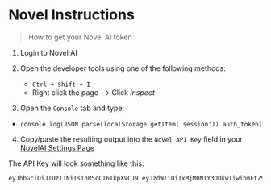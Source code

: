 # Novel Instructions

> How to get your Novel AI token

1. Login to Novel AI
2. Open the developer tools using one of the following methods:

   - `Ctrl + Shift + I`
   - Right click the page --> Click _Inspect_

3. Open the `Console` tab and type:

- `console.log(JSON.parse(localStorage.getItem('session')).auth_token)`

4. Copy/paste the resulting output into the `Novel API Key` field in your [NovelAI Settings Page](https://agnai.chat/settings?tab=ai&service=novelai)

The API Key will look something like this:

```
eyJhbGciOiJIUzI1NiIsInR5cCI6IkpXVCJ9.eyJzdWIiOiIxMjM0NTY3ODkwIiwibmFtZSI6Ii4uLiIsImlhdCI6MTUxNjIzOTAyMn0.pCVUFONBLI_Lw3vKQG6ykCkuWNeG4cDhdEqRO_QJbh4
```
